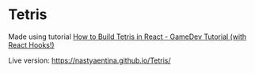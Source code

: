 # Tetris

Made using tutorial [How to Build Tetris in React - GameDev Tutorial (with React Hooks!)](https://www.youtube.com/watch?v=ZGOaCxX8HIU&ab_channel=freeCodeCamp.org) 

Live version: https://nastyaentina.github.io/Tetris/
